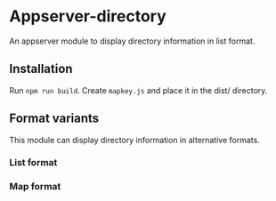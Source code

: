 # Appserver-directory
An appserver module to display directory information in list format.

## Installation
Run <code>npm run build</code>.
Create <code>mapkey.js</code> and place it in the dist/ directory.

## Format variants
This module can display directory information in alternative formats.

### List format

### Map format

